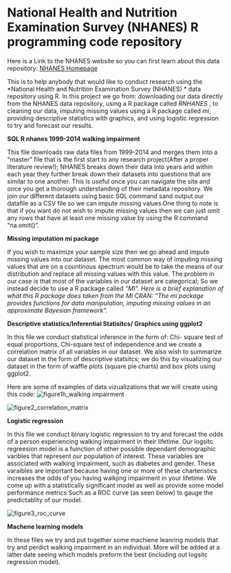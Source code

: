 National Health and Nutrition Examination Survey (NHANES)  R programming code repository
===

Here is a Link to the NHANES website so you can first learn about this data repository:
[NHANES Homepage]( https://www.cdc.gov/nchs/nhanes/)

This is to help anybody that would like to conduct research using the  *National Health and Nutrition Examination Survey (NHANES) * data repository using R. In this project we go from: downloading our data directly from the NHANES data repository, using a R package called *RNHANES* , to cleaning our data, imputing missing values using a R package called  *mi*, providing descriptive statistics with graphics, and using logistic regression to try and forecast our results. 

 **SQL R nhanes 1999-2014 walking impairment**

This file downloads raw data files from 1999-2014 and merges them into a "master" file that is the first start to any research project(After a proper literature review!); NHANES breaks down their data into years and within each year they further break down their datasets into questions that are similar to one another. This is useful once you can navigate the site and once you get a thorough understanding of their metadata repository. We join our different datasets using basic SQL command sand output our datafile as a CSV file so we can impute missing values.One thing to note is that if you want do not wish to impute missing values then we can just omit any rows that have at least one missing value by using the R command “na.omit()”.

 **Missing imputation mi package**
 
If you wish to maximize your sample size then we go ahead and impute missing values into our dataset. The most common way of imputing missing values that are on a countinous spectrum would be to take the means of our distribution  and replace all missing values with this value.  The problem in our case is that most of the variables in our dataset are categorical; So we instead decide to use a R package called *“MI”. Here is a brief explanation of what this R package does taken from the MI CRAN: “The mi package provides functions for data manipulation, imputing missing values in an approximate Bayesian framework”.*

**Descriptive statistics/Inferential Statisitcs/ Graphics using ggplot2**

In this file we conduct statistical inference in the form of: Chi- square test of equal proportions, Chi-square test of independence and we create a correlation matrix of all variables in our dataset. We also wish to summarize our dataset in the form of descriptive statsitcs; we do this by visualizing our dataset in the form of  waffle plots (square pie charts) and box plots using ggplot2.

Here are some of examples of data vizualizations that we will create using this code:
![figure1h_walking impairment](https://user-images.githubusercontent.com/36578867/47458750-3720ed00-d78f-11e8-8e19-1d3e3f72b32f.jpg)

![figure2_correlation_matrix](https://user-images.githubusercontent.com/36578867/47458832-6b94a900-d78f-11e8-9bd6-d0a99c29e5f3.jpg)


**Logistic regression**

In this file we conduct binary logistic regression to try and forecast the odds of a person experiencing walking impairment in their lifetime. Our logsitc regreesion model is a fuinction of other possible dependant demographic varibles that represent our population of interest. These variables are associated with walking impairment, such as diabetes and gender. These varaibles are important because having one or more of these charteristics increases the odds of you having walkjing impairment in your lifetime. We come up with a statistically significant model as well as provide some model performance metrics Such as a ROC curve (as seen below) to gauge the predictablity of our model.


![figure3_roc_curve](https://user-images.githubusercontent.com/36578867/47459487-10fc4c80-d791-11e8-8edc-414675fb0af2.jpg)


**Machene learning models**

In  these files we try and put together some machiene leanring models that try and perdict walking impairment in an individual. More will be added at a latter date seeing which models preform the best (including out logsitc regression model).





